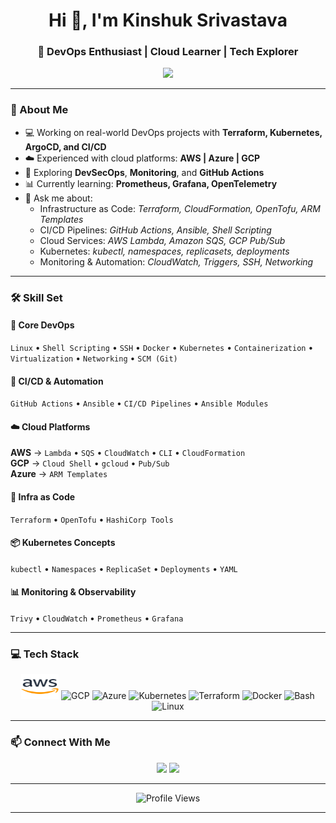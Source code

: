 <h1 align="center">Hi 👋, I'm Kinshuk Srivastava</h1>
<h3 align="center">🚀 DevOps Enthusiast | Cloud Learner | Tech Explorer</h3>

<p align="center">
  <img src="https://readme-typing-svg.herokuapp.com?center=true&lines=Always+learning+new+techs;Passionate+about+DevOps+%26+Cloud;I+break+things+to+fix+them+better!" />
</p>

---

### 🌟 About Me

- 💻 Working on real-world DevOps projects with **Terraform, Kubernetes, ArgoCD, and CI/CD**
- ☁️ Experienced with cloud platforms: **AWS | Azure | GCP**
- 🔐 Exploring **DevSecOps**, **Monitoring**, and **GitHub Actions**
- 📊 Currently learning: **Prometheus, Grafana, OpenTelemetry**
- 💬 Ask me about:
  - Infrastructure as Code: *Terraform, CloudFormation, OpenTofu, ARM Templates*
  - CI/CD Pipelines: *GitHub Actions, Ansible, Shell Scripting*
  - Cloud Services: *AWS Lambda, Amazon SQS, GCP Pub/Sub*
  - Kubernetes: *kubectl, namespaces, replicasets, deployments*
  - Monitoring & Automation: *CloudWatch, Triggers, SSH, Networking*

---

### 🛠️ Skill Set

#### 🔧 Core DevOps
`Linux` • `Shell Scripting` • `SSH` • `Docker` • `Kubernetes` • `Containerization` • `Virtualization` • `Networking` • `SCM (Git)`

#### 🔁 CI/CD & Automation
`GitHub Actions` • `Ansible` • `CI/CD Pipelines` • `Ansible Modules`

#### ☁️ Cloud Platforms
**AWS** → `Lambda` • `SQS` • `CloudWatch` • `CLI` • `CloudFormation`  
**GCP** → `Cloud Shell` • `gcloud` • `Pub/Sub`  
**Azure** → `ARM Templates`

#### 🧰 Infra as Code
`Terraform` • `OpenTofu` • `HashiCorp Tools`

#### 📦 Kubernetes Concepts
`kubectl` • `Namespaces` • `ReplicaSet` • `Deployments` • `YAML`

#### 📊 Monitoring & Observability
`Trivy` • `CloudWatch` • `Prometheus` • `Grafana`

---

### 💻 Tech Stack

<p align="center">
  <img src="https://raw.githubusercontent.com/devicons/devicon/master/icons/amazonwebservices/amazonwebservices-original-wordmark.svg" width="60" height="40" alt="AWS" />
  <img src="https://cdn.jsdelivr.net/gh/devicons/devicon/icons/googlecloud/googlecloud-original.svg" width="40" height="40" alt="GCP" />
  <img src="https://cdn.jsdelivr.net/gh/devicons/devicon/icons/azure/azure-original.svg" width="40" height="40" alt="Azure" />
  <img src="https://cdn.jsdelivr.net/gh/devicons/devicon/icons/kubernetes/kubernetes-plain.svg" width="40" height="40" alt="Kubernetes" />
  <img src="https://cdn.jsdelivr.net/gh/devicons/devicon/icons/terraform/terraform-original.svg" width="40" height="40" alt="Terraform" />
  <img src="https://cdn.jsdelivr.net/gh/devicons/devicon/icons/docker/docker-original.svg" width="40" height="40" alt="Docker" />
  <img src="https://cdn.jsdelivr.net/gh/devicons/devicon/icons/bash/bash-original.svg" width="40" height="40" alt="Bash" />
  <img src="https://cdn.jsdelivr.net/gh/devicons/devicon/icons/linux/linux-original.svg" width="40" height="40" alt="Linux" />
</p>

---


### 📫 Connect With Me

<p align="center">
  <a href="https://www.linkedin.com/in/kinshuk-srivastava-57932a241/"><img src="https://img.shields.io/badge/LinkedIn-blue?style=for-the-badge&logo=linkedin" /></a>
  <a href="mailto:kinshuksriv9191@gmail.com"><img src="https://img.shields.io/badge/Gmail-D14836?style=for-the-badge&logo=gmail&logoColor=white" /></a>
</p>

---

<p align="center">
  <img src="https://komarev.com/ghpvc/?username=kinshuksrivastava&label=Profile+Views&color=0e75b6&style=flat" alt="Profile Views" />
</p>

---

